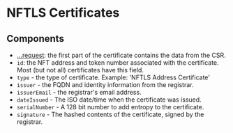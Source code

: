 # NFTLS Certificates

## Components
- [...request](./csr.md): the first part of the certificate contains the data from the CSR.
- `id`: the NFT address and token number associated with the certificate. Most (but not all) certificates have this field.
- `type` - the type of certificate. Example: 'NFTLS Address Certificate'
- `issuer` - the FQDN and identity information from the registrar.
- `issuerEmail` - the registrar's email address.
- `dateIssued` - The ISO date/time when the certificate was issued.
- `serialNumber` - A 128 bit number to add entropy to the certificate.
- `signature` - The hashed contents of the certificate, signed by the registrar.
